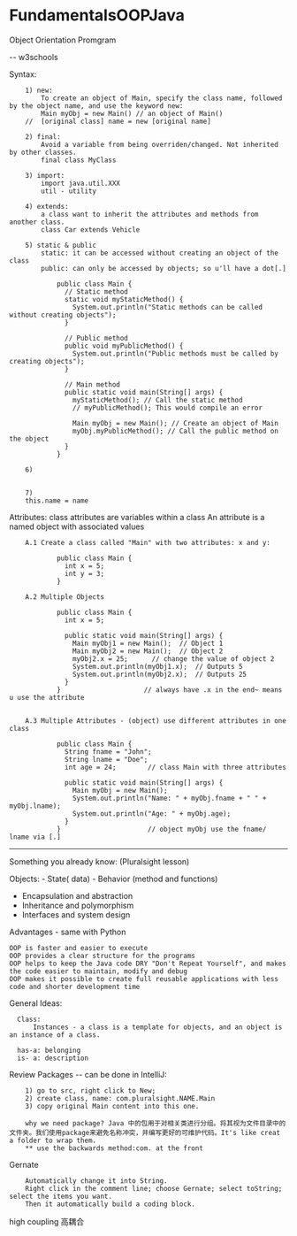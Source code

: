 # FundamentalsOOPJava

Object Orientation Promgram

-- w3schools

Syntax:

        1) new:
            To create an object of Main, specify the class name, followed by the object name, and use the keyword new: 
            Main myObj = new Main() // an object of Main()
        //  [original class] name = new [original name]
        
        2) final: 
            Avoid a variable from being overriden/changed. Not inherited by other classes.
            final class MyClass
            
        3) import:
            import java.util.XXX
            util - utility
        
        4) extends:
            a class want to inherit the attributes and methods from another class.
            class Car extends Vehicle
            
        5) static & public 
            static: it can be accessed without creating an object of the class         
            public: can only be accessed by objects; so u'll have a dot[.] 
        
                public class Main {
                  // Static method
                  static void myStaticMethod() {
                    System.out.println("Static methods can be called without creating objects");
                  }

                  // Public method
                  public void myPublicMethod() {
                    System.out.println("Public methods must be called by creating objects");
                  }

                  // Main method
                  public static void main(String[] args) {
                    myStaticMethod(); // Call the static method
                    // myPublicMethod(); This would compile an error

                    Main myObj = new Main(); // Create an object of Main
                    myObj.myPublicMethod(); // Call the public method on the object
                  }
                }
        
        6)
        
        
        7)
        this.name = name

Attributes:      class attributes are variables within a class
                An attribute is a named object with associated values

        A.1 Create a class called "Main" with two attributes: x and y:

                public class Main {
                  int x = 5;
                  int y = 3;
                }

        A.2 Multiple Objects
                
                public class Main {
                  int x = 5;

                  public static void main(String[] args) {
                    Main myObj1 = new Main();  // Object 1
                    Main myObj2 = new Main();  // Object 2
                    myObj2.x = 25;      // change the value of object 2
                    System.out.println(myObj1.x);  // Outputs 5
                    System.out.println(myObj2.x);  // Outputs 25
                  }
                }                     // always have .x in the end~ means u use the attribute


        A.3 Multiple Attributes - (object) use different attributes in one class
        
                public class Main {
                  String fname = "John";
                  String lname = "Doe";
                  int age = 24;        // class Main with three attributes

                  public static void main(String[] args) {
                    Main myObj = new Main();
                    System.out.println("Name: " + myObj.fname + " " + myObj.lname);
                    System.out.println("Age: " + myObj.age);
                  }
                }                      // object myObj use the fname/ lname via [.]
                
                
                
                
                
                
                
                

-----------------------------------------------------------------------

Something you already know:
(Pluralsight lesson)

  Objects:
    - State( data)
    - Behavior (method and functions)
  
   - Encapsulation and abstraction  
   - Inheritance and polymorphism
   - Interfaces and system design


Advantages - same with Python
  
    OOP is faster and easier to execute
    OOP provides a clear structure for the programs
    OOP helps to keep the Java code DRY "Don't Repeat Yourself", and makes the code easier to maintain, modify and debug
    OOP makes it possible to create full reusable applications with less code and shorter development time

 General Ideas:
  
      Class:
          Instances - a class is a template for objects, and an object is an instance of a class.
          
      has-a: belonging
      is- a: description
    
    
  
  Review Packages -- can be done in IntelliJ:
  
        1) go to src, right click to New;
        2) create class, name: com.pluralsight.NAME.Main
        3) copy original Main content into this one.
        
        why we need package? Java 中的包用于对相关类进行分组。将其视为文件目录中的文件夹。我们使用package来避免名称冲突，并编写更好的可维护代码。It's like creat a folder to wrap them. 
        ** use the backwards method:com. at the front
  
   Gernate
   
        Automatically change it into String.
        Right click in the comment line; choose Gernate; select toString; select the items you want.
        Then it automatically build a coding block.
        
        
high coupling 高耦合
  
  
